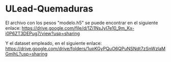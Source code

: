 # ULead-Quemaduras

El archivo con los pesos "modelo.h5" se puede encontrar en el siguiente enlace: https://drive.google.com/file/d/1Zi1NsJyI7e10_9m_Kx-i0P6ZT3DEPug7/view?usp=sharing

Y el dataset empleado, en el siguiente enlace: https://drive.google.com/drive/folders/1upKGyPQuO6QPuNSNdt7zSnWzlaMGmlhL?usp=sharing
